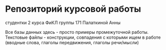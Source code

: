 # Репозиторий курсовой работы
студентки 2 курса ФиКЛ группы 171 Палаткиной Анны

Все базы данных здесь - просто примеры промежуточной работы.
Текстовые файлы - конструкции, совпадения с которыми ищем в работе (вводные слова, глаголы передвижения, глаголы речи/мысли)
